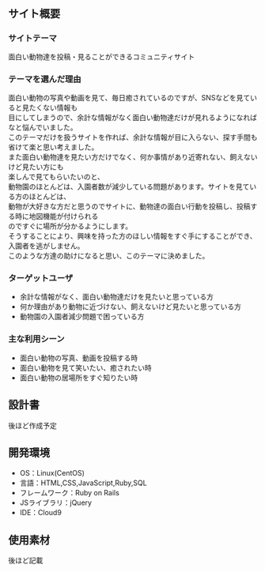 # <!--あにも-->
​
## サイト概要
### サイトテーマ
<!--何を『目的』とし、どのような『分類』なのかを簡潔に書く-->
 面白い動物達を投稿・見ることができるコミュニティサイト
 
### テーマを選んだ理由
<!--なぜこのようなテーマにしたかを説明する-->
面白い動物の写真や動画を見て、毎日癒されているのですが、SNSなどを見ていると見たくない情報も<br>
目にしてしまうので、余計な情報がなく面白い動物達だけが見れるようになればなと悩んでいました。<br>
このテーマだけを扱うサイトを作れば、余計な情報が目に入らない、探す手間も省けて楽と思い考えました。<br>
また面白い動物達を見たい方だけでなく、何か事情があり近寄れない、飼えないけど見たい方にも<br>
楽しんで見てもらいたいのと、<br>
動物園のほとんどは、入園者数が減少している問題があります。サイトを見ている方のほとんどは、<br>
動物が大好きな方だと思うのでサイトに、動物達の面白い行動を投稿し、投稿する時に地図機能が付けられる<br>
のですぐに場所が分かるようにします。<br>
そうすることにより、興味を持った方のほしい情報をすぐ手にすることができ、入園者を逃がしません。<br>
このような方達の助けになると思い、このテーマに決めました。

### ターゲットユーザ
<!--誰に使ってもらうかを具体的に記載する-->
- 余計な情報がなく、面白い動物達だけを見たいと思っている方
- 何か理由があり動物に近づけない、飼えないけど見たいと思っている方
- 動物園の入園者減少問題で困っている方

### 主な利用シーン
<!--どのような時に使うのかの状況を記載すること-->
- 面白い動物の写真、動画を投稿する時
- 面白い動物を見て笑いたい、癒されたい時
- 面白い動物の居場所をすぐ知りたい時
​
## 設計書
<!--テーマを設定・提出する時点では不要です-->
後ほど作成予定
​
## 開発環境
- OS：Linux(CentOS)
- 言語：HTML,CSS,JavaScript,Ruby,SQL
- フレームワーク：Ruby on Rails
- JSライブラリ：jQuery
- IDE：Cloud9
​
## 使用素材
後ほど記載